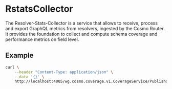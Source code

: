 # RstatsCollector

The Resolver-Stats-Collector is a service that allows to receive, process and export GraphQL metrics from resolvers, ingested by the Cosmo Router.
It provides the foundation to collect and compute schema coverage and performance metrics on field level.

## Example

```bash
curl \
    --header "Content-Type: application/json" \
    --data '{}' \
    http://localhost:4005/wg.cosmo.coverage.v1.CoverageService/PublishOperationCoverageReport
```
